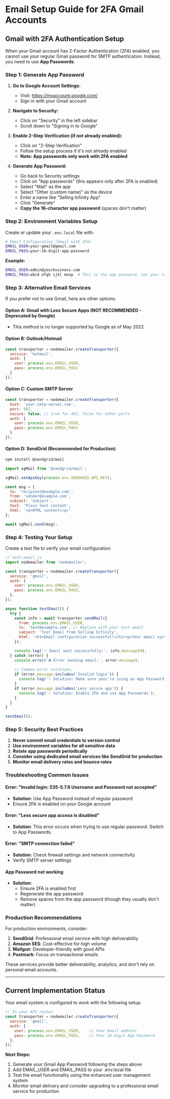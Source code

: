 # Email Setup Guide for 2FA Gmail Accounts

## Gmail with 2FA Authentication Setup

When your Gmail account has 2-Factor Authentication (2FA) enabled, you cannot use your regular Gmail password for SMTP authentication. Instead, you need to use **App Passwords**.

### Step 1: Generate App Password

1. **Go to Google Account Settings:**
   - Visit: https://myaccount.google.com/
   - Sign in with your Gmail account

2. **Navigate to Security:**
   - Click on "Security" in the left sidebar
   - Scroll down to "Signing in to Google"

3. **Enable 2-Step Verification (if not already enabled):**
   - Click on "2-Step Verification"
   - Follow the setup process if it's not already enabled
   - **Note: App passwords only work with 2FA enabled**

4. **Generate App Password:**
   - Go back to Security settings
   - Click on "App passwords" (this appears only after 2FA is enabled)
   - Select "Mail" as the app
   - Select "Other (custom name)" as the device
   - Enter a name like "Selling Infinity App"
   - Click "Generate"
   - **Copy the 16-character app password** (spaces don't matter)

### Step 2: Environment Variables Setup

Create or update your `.env.local` file with:

```bash
# Email Configuration (Gmail with 2FA)
EMAIL_USER=your-gmail@gmail.com
EMAIL_PASS=your-16-digit-app-password
```

**Example:**
```bash
EMAIL_USER=admin@yourbusiness.com
EMAIL_PASS=abcd efgh ijkl mnop  # This is the app password, not your regular password
```

### Step 3: Alternative Email Services

If you prefer not to use Gmail, here are other options:

#### Option A: Gmail with Less Secure Apps (NOT RECOMMENDED - Deprecated by Google)
- This method is no longer supported by Google as of May 2022

#### Option B: Outlook/Hotmail
```javascript
const transporter = nodemailer.createTransporter({
  service: 'hotmail',
  auth: {
    user: process.env.EMAIL_USER,
    pass: process.env.EMAIL_PASS
  }
});
```

#### Option C: Custom SMTP Server
```javascript
const transporter = nodemailer.createTransporter({
  host: 'your-smtp-server.com',
  port: 587,
  secure: false, // true for 465, false for other ports
  auth: {
    user: process.env.EMAIL_USER,
    pass: process.env.EMAIL_PASS
  }
});
```

#### Option D: SendGrid (Recommended for Production)
```bash
npm install @sendgrid/mail
```

```javascript
import sgMail from '@sendgrid/mail';

sgMail.setApiKey(process.env.SENDGRID_API_KEY);

const msg = {
  to: 'recipient@example.com',
  from: 'sender@example.com',
  subject: 'Subject',
  text: 'Plain text content',
  html: '<p>HTML content</p>'
};

await sgMail.send(msg);
```

### Step 4: Testing Your Setup

Create a test file to verify your email configuration:

```javascript
// test-email.js
import nodemailer from 'nodemailer';

const transporter = nodemailer.createTransporter({
  service: 'gmail',
  auth: {
    user: process.env.EMAIL_USER,
    pass: process.env.EMAIL_PASS,
  },
});

async function testEmail() {
  try {
    const info = await transporter.sendMail({
      from: process.env.EMAIL_USER,
      to: 'test@example.com', // Replace with your test email
      subject: 'Test Email from Selling Infinity',
      html: '<h1>Email configuration successful!</h1><p>Your email system is working correctly.</p>'
    });

    console.log('✅ Email sent successfully:', info.messageId);
  } catch (error) {
    console.error('❌ Error sending email:', error.message);
    
    // Common error solutions:
    if (error.message.includes('Invalid login')) {
      console.log('💡 Solution: Make sure you\'re using an App Password, not your regular Gmail password');
    }
    if (error.message.includes('Less secure app')) {
      console.log('💡 Solution: Enable 2FA and use App Passwords');
    }
  }
}

testEmail();
```

### Step 5: Security Best Practices

1. **Never commit email credentials to version control**
2. **Use environment variables for all sensitive data**
3. **Rotate app passwords periodically**
4. **Consider using dedicated email services like SendGrid for production**
5. **Monitor email delivery rates and bounce rates**

### Troubleshooting Common Issues

#### Error: "Invalid login: 535-5.7.8 Username and Password not accepted"
- **Solution**: Use App Password instead of regular password
- Ensure 2FA is enabled on your Google account

#### Error: "Less secure app access is disabled"
- **Solution**: This error occurs when trying to use regular password. Switch to App Passwords.

#### Error: "SMTP connection failed"
- **Solution**: Check firewall settings and network connectivity
- Verify SMTP server settings

#### App Password not working
- **Solution**: 
  - Ensure 2FA is enabled first
  - Regenerate the app password
  - Remove spaces from the app password (though they usually don't matter)

### Production Recommendations

For production environments, consider:

1. **SendGrid**: Professional email service with high deliverability
2. **Amazon SES**: Cost-effective for high volume
3. **Mailgun**: Developer-friendly with good APIs
4. **Postmark**: Focus on transactional emails

These services provide better deliverability, analytics, and don't rely on personal email accounts.

---

## Current Implementation Status

Your email system is configured to work with the following setup:

```javascript
// In your API routes
const transporter = nodemailer.createTransporter({
  service: 'gmail',
  auth: {
    user: process.env.EMAIL_USER,    // Your Gmail address
    pass: process.env.EMAIL_PASS,    // Your 16-digit App Password
  },
});
```

**Next Steps:**
1. Generate your Gmail App Password following the steps above
2. Add EMAIL_USER and EMAIL_PASS to your .env.local file
3. Test the email functionality using the enhanced user management system
4. Monitor email delivery and consider upgrading to a professional email service for production
